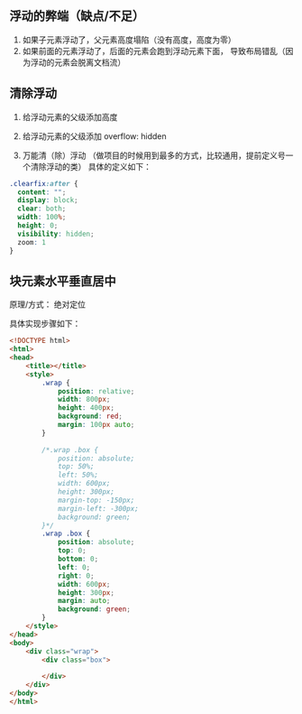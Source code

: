 ## 浮动的弊端（缺点/不足）
1. 如果子元素浮动了，父元素高度塌陷（没有高度，高度为零）
2. 如果前面的元素浮动了，后面的元素会跑到浮动元素下面，
   导致布局错乱（因为浮动的元素会脱离文档流）

## 清除浮动
1. 给浮动元素的父级添加高度

2. 给浮动元素的父级添加 overflow: hidden

3. 万能清（除）浮动 （做项目的时候用到最多的方式，比较通用，提前定义号一个清除浮动的类）
  具体的定义如下：

  ```css
  .clearfix:after {
    content: "";
    display: block;
    clear: both;
    width: 100%;
    height: 0;
    visibility: hidden;
    zoom: 1
  }
  ```

  

## 块元素水平垂直居中

原理/方式： 绝对定位

具体实现步骤如下：

```html
<!DOCTYPE html>
<html>
<head>
	<title></title>
	<style>
		.wrap {
			position: relative;
			width: 800px;
			height: 400px;
			background: red;
			margin: 100px auto;
		}
		
		/*.wrap .box {
			position: absolute;
			top: 50%;
			left: 50%;
			width: 600px;
			height: 300px;
			margin-top: -150px;
			margin-left: -300px;
			background: green;
		}*/
		.wrap .box {
			position: absolute;
			top: 0;
			bottom: 0;
			left: 0;
			right: 0;
			width: 600px;
			height: 300px;
			margin: auto;
			background: green;
		}
	</style>
</head>
<body>
	<div class="wrap">
		<div class="box">
			
		</div>
	</div>
</body>
</html>
```




















